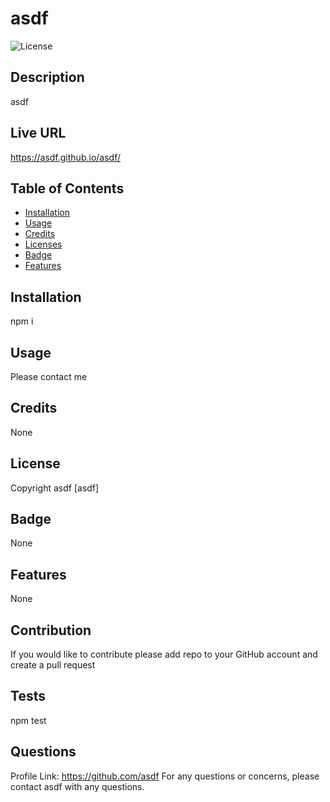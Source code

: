 # asdf
  ![License](https://img.shields.io/badge/license-mit-blue.svg)
  ## Description
  asdf

  ## Live URL
  https://asdf.github.io/asdf/

  ## Table of Contents
* [Installation](#Installation)
* [Usage](#Usage)
* [Credits](#Credits)
* [Licenses](#Licenses)
* [Badge](#Badge)
* [Features](#Features)


## Installation
  npm i
  
## Usage
  Please contact me
  
## Credits
  None
  
## License
  Copyright asdf [asdf]
  
## Badge
  None
  
## Features
  None
  
## Contribution
  If you would like to contribute please add repo to your GitHub account and create a pull request
  
## Tests
  npm test
  
## Questions
  Profile Link: https://github.com/asdf
  For any questions or concerns, please contact asdf with any questions.
